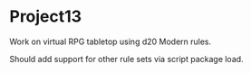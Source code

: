 Project13
=========

Work on virtual RPG tabletop using d20 Modern rules.

Should add support for other rule sets via script package load.
